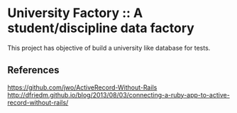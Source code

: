 University Factory :: A student/discipline data factory
=======================================================

This project has objective of build a university like database for tests.

References
----------

https://github.com/jwo/ActiveRecord-Without-Rails
http://dfriedm.github.io/blog/2013/08/03/connecting-a-ruby-app-to-active-record-without-rails/